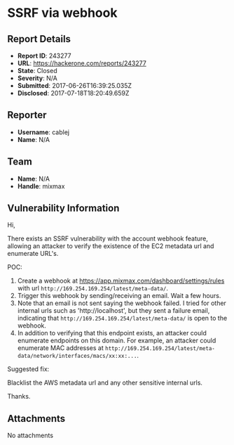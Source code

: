 # SSRF via webhook

## Report Details
- **Report ID**: 243277
- **URL**: https://hackerone.com/reports/243277
- **State**: Closed
- **Severity**: N/A
- **Submitted**: 2017-06-26T16:39:25.035Z
- **Disclosed**: 2017-07-18T18:20:49.659Z

## Reporter
- **Username**: cablej
- **Name**: N/A

## Team
- **Name**: N/A
- **Handle**: mixmax

## Vulnerability Information
Hi,

There exists an SSRF vulnerability with the account webhook feature, allowing an attacker to verify the existence of the EC2 metadata url and enumerate URL's.

POC:

1. Create a webhook at https://app.mixmax.com/dashboard/settings/rules with url `http://169.254.169.254/latest/meta-data/`.
2. Trigger this webhook by sending/receiving an email. Wait a few hours.
3. Note that an email is not sent saying the webhook failed. I tried for other internal urls such as 'http://localhost', but they sent a failure email, indicating that `http://169.254.169.254/latest/meta-data/` is open to the webhook.
4. In addition to verifying that this endpoint exists, an attacker could enumerate endpoints on this domain. For example, an attacker could enumerate MAC addresses at `http://169.254.169.254/latest/meta-data/network/interfaces/macs/xx:xx:...`.

Suggested fix:

Blacklist the AWS metadata url and any other sensitive internal urls.

Thanks.

## Attachments
No attachments
